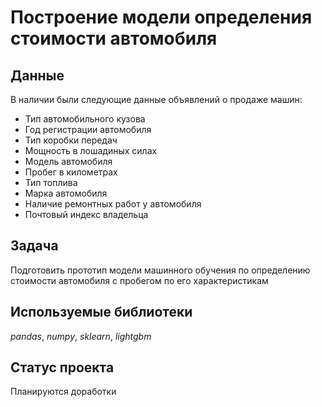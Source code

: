 # Построение модели определения стоимости автомобиля 

## Данные

В наличии были следующие данные объявлений о продаже машин:
- Тип автомобильного кузова
- Год регистрации автомобиля
- Тип коробки передач
- Мощность в лошадиных силах
- Модель автомобиля
- Пробег в километрах
- Тип топлива
- Марка автомобиля
- Наличие ремонтных работ у автомобиля
- Почтовый индекс владельца

## Задача

Подготовить прототип модели машинного обучения по определению стоимости автомобиля с пробегом по его характеристикам

## Используемые библиотеки
*pandas*, *numpy*, *sklearn*, *lightgbm*

## Статус проекта
Планируются доработки
